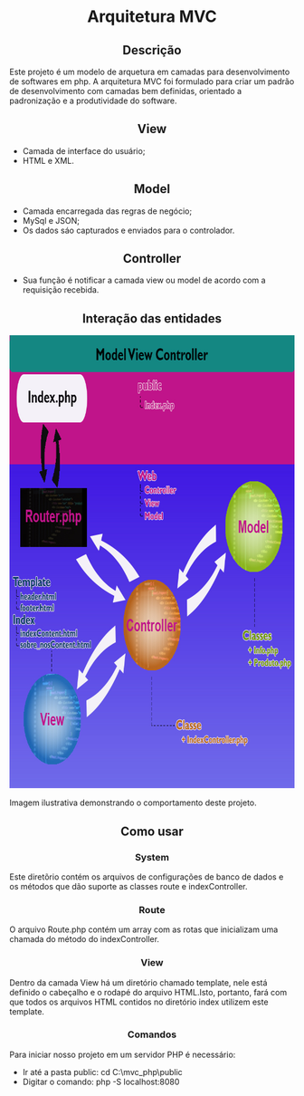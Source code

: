 <h1 align="center">Arquitetura MVC</h1>

<h2 align="center">Descrição</h2>
<p> Este projeto é um modelo de arquetura em camadas para desenvolvimento de softwares em php. 
A arquitetura MVC foi formulado para criar um padrão de desenvolvimento com camadas bem definidas, orientado a padronização
e a produtividade do software.
</p>

<h2 align="center">View</h1>

<ul>
  <li>Camada de interface do usuário;</li>
  <li>HTML e XML.</li>
</ul>

<h2 align="center">Model</h1>

<ul>
  <li>Camada encarregada das regras de negócio;</li>
  <li>MySql e JSON;</li>
  <li>Os dados sáo capturados e enviados para o controlador.</li>
</ul>

<h2 align="center">Controller</h1>

<ul>
  <li>Sua função é notificar a camada view ou model de acordo com a requisição recebida.</li>
</ul>


<h2 align="center"> Interação das entidades</h2>

<img src="imagem/Modelo.jpg" alt="Modelo MVC" width="800" height="800"/>
<p>Imagem ilustrativa demonstrando o comportamento deste projeto.</p>

<h2 align="center"> Como usar</h2>

<h3 align="center">System</h3>
<p>Este diretõrio contém os arquivos de configurações de banco de dados e os métodos que dão suporte as classes route e 
indexController.
</p>


<h3 align="center">Route</h3>
<p>O arquivo Route.php contém um array com as rotas que inicializam uma chamada do método do indexController. 
</p>

<h3 align="center">View</h3>
<p>Dentro da camada View há um diretório chamado template, nele está definido o cabeçalho e o rodapé do arquivo HTML.Isto, portanto, 
fará com que todos os arquivos HTML contidos no diretório index utilizem este template. 
</p>

<h3 align="center">Comandos</h3>
<p>
	Para iniciar nosso projeto em um servidor PHP é necessário:
</p>
<ul>
  <li>Ir até a pasta public: cd C:\mvc_php\public</li>
  <li>Digitar o comando: php -S localhost:8080</li>
</ul>

